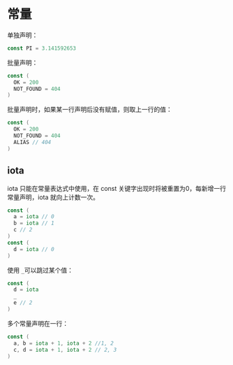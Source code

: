 # 常量

单独声明：

```go
const PI = 3.141592653
```

批量声明：

```go
const (
  OK = 200
  NOT_FOUND = 404
)
```

批量声明时，如果某一行声明后没有赋值，则取上一行的值：

```go
const (
  OK = 200
  NOT_FOUND = 404
  ALIAS // 404
)
```

## iota

iota 只能在常量表达式中使用，在 const 关键字出现时将被重置为0，每新增一行常量声明，iota 就向上计数一次。

```go
const (
  a = iota // 0
  b = iota // 1
  c // 2
)
const (
  d = iota // 0
)
```

使用 `_`可以跳过某个值：

```go
const (
  d = iota
  _
  e // 2
)
```

多个常量声明在一行：

```go
const (
  a, b = iota + 1, iota + 2 //1, 2
  c, d = iota + 1, iota + 2 // 2, 3
)
```
